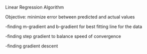 Linear Regression Algorithm

Objective: minimize error between predicted and actual values


  -finding m-gradient and b-gradient for best fitting line for the data
  
  -finding step gradient to balance speed of convergence
  
  -finding gradient descent 
